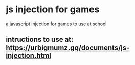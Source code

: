 # js injection for games
a javascript injection for games to use at school
## intructions to use at: https://urbigmumz.gq/documents/js-injection.html
